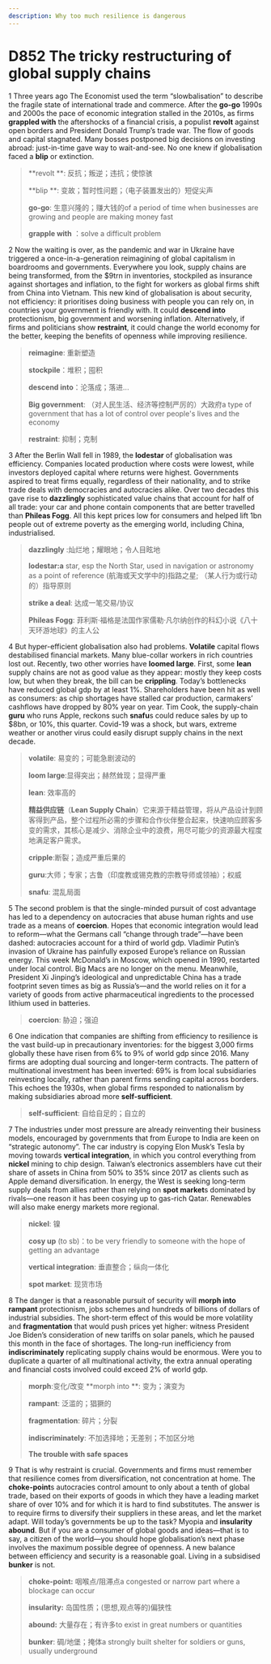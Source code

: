 ```yaml
---
description: Why too much resilience is dangerous
---
```


# D852 The tricky restructuring of global supply chains
1 Three years ago The Economist used the term “slowbalisation” to describe the fragile state of international trade and commerce. After the **go-go** 1990s and 2000s the pace of economic integration stalled in the 2010s, as firms **grappled with** the aftershocks of a financial crisis, a populist **revolt** against open borders and President Donald Trump’s trade war. The flow of goods and capital stagnated. Many bosses postponed big decisions on investing abroad: just-in-time gave way to wait-and-see. No one knew if globalisation faced a **blip** or extinction.

> **revolt **: 反抗；叛逆；违抗；使惊骇
>
> **blip **: 变故；暂时性问题；（电子装置发出的）短促尖声
>
> **go-go**: 生意兴隆的；赚大钱的of a period of time when businesses are growing and people are making money fast
>
> **grapple with** ：solve a difficult problem
>

2 Now the waiting is over, as the pandemic and war in Ukraine have triggered a once-in-a-generation reimagining of global capitalism in boardrooms and governments. Everywhere you look, supply chains are being transformed, from the $9trn in inventories, stockpiled as insurance against shortages and inflation, to the fight for workers as global firms shift from China into Vietnam. This new kind of globalisation is about security, not efficiency: it prioritises doing business with people you can rely on, in countries your government is friendly with. It could **descend into** protectionism, big government and worsening inflation. Alternatively, if firms and politicians show **restraint**, it could change the world economy for the better, keeping the benefits of openness while improving resilience.

> **reimagine**: 重新塑造
>
> **stockpile**：堆积；囤积
>
> **descend into**：沦落成；落进...
>
> **Big government**: （对人民生活、经济等控制严厉的）大政府a type of government that has a lot of control over people's lives and the economy
>
> **restraint**: 抑制；克制
>

3 After the Berlin Wall fell in 1989, the **lodestar** of globalisation was efficiency. Companies located production where costs were lowest, while investors deployed capital where returns were highest. Governments aspired to treat firms equally, regardless of their nationality, and to strike trade deals with democracies and autocracies alike. Over two decades this gave rise to **dazzlingly** sophisticated value chains that account for half of all trade: your car and phone contain components that are better travelled than **Phileas Fogg**. All this kept prices low for consumers and helped lift 1bn people out of extreme poverty as the emerging world, including China, industrialised.

> **dazzlingly** :灿烂地；耀眼地；令人目眩地
>
> **lodestar:a** star, esp the North Star, used in navigation or astronomy as a point of reference (航海或天文学中的)指路之星; （某人行为或行动的）指导原则
>
> **strike a deal**:  达成一笔交易/协议
>
> **Phileas Fogg**: 菲利斯·福格是法国作家儒勒·凡尔纳创作的科幻小说《八十天环游地球》的主人公
>

4 But hyper-efficient globalisation also had problems. **Volatile** capital flows destabilised financial markets. Many blue-collar workers in rich countries lost out. Recently, two other worries have **loomed large**. First, some **lean** supply chains are not as good value as they appear: mostly they keep costs low, but when they break, the bill can be **crippling**. Today’s bottlenecks have reduced global gdp by at least 1%. Shareholders have been hit as well as consumers: as chip shortages have stalled car production, carmakers’ cashflows have dropped by 80% year on year. Tim Cook, the supply-chain **guru** who runs Apple, reckons such **snafu**s could reduce sales by up to $8bn, or 10%, this quarter. Covid-19 was a shock, but wars, extreme weather or another virus could easily disrupt supply chains in the next decade.

> **volatile**: 易变的；可能急剧波动的
>
> **loom large**:显得突出；赫然耸现；显得严重
>
> **lean**: 效率高的
>
> **精益供应链**（**Lean Supply Chain**）它来源于精益管理，将从产品设计到顾客得到产品，整个过程所必需的步骤和合作伙伴整合起来，快速响应顾客多变的需求，其核心是减少、消除企业中的浪费，用尽可能少的资源最大程度地满足客户需求。
>
> **cripple**:断裂；造成严重后果的
>
> **guru**:大师；专家；古鲁（印度教或锡克教的宗教导师或领袖）；权威
>
> **snafu**: 混乱局面
>

5 The second problem is that the single-minded pursuit of cost advantage has led to a dependency on autocracies that abuse human rights and use trade as a means of **coercion**. Hopes that economic integration would lead to reform—what the Germans call “change through trade”—have been dashed: autocracies account for a third of world gdp. Vladimir Putin’s invasion of Ukraine has painfully exposed Europe’s reliance on Russian energy. This week McDonald’s in Moscow, which opened in 1990, restarted under local control. Big Macs are no longer on the menu. Meanwhile, President Xi Jinping’s ideological and unpredictable China has a trade footprint seven times as big as Russia’s—and the world relies on it for a variety of goods from active pharmaceutical ingredients to the processed lithium used in batteries.

> **coercion**: 胁迫；强迫
>

6 One indication that companies are shifting from efficiency to resilience is the vast build-up in precautionary inventories: for the biggest 3,000 firms globally these have risen from 6% to 9% of world gdp since 2016. Many firms are adopting dual sourcing and longer-term contracts. The pattern of multinational investment has been inverted: 69% is from local subsidiaries reinvesting locally, rather than parent firms sending capital across borders. This echoes the 1930s, when global firms responded to nationalism by making subsidiaries abroad more **self-sufficient**.

> **self-sufficient**: 自给自足的；自立的
>

7 The industries under most pressure are already reinventing their business models, encouraged by governments that from Europe to India are keen on “strategic autonomy”. The car industry is copying Elon Musk’s Tesla by moving towards **vertical integration**, in which you control everything from **nickel** mining to chip design. Taiwan’s electronics assemblers have cut their share of assets in China from 50% to 35% since 2017 as clients such as Apple demand diversification. In energy, the West is seeking long-term supply deals from allies rather than relying on **spot market**s dominated by rivals—one reason it has been cosying up to gas-rich Qatar. Renewables will also make energy markets more regional.

> **nickel**: 镍
>
> **cosy up** (to sb)：to be very friendly to someone with the hope of getting an advantage
>
> **vertical integration**: 垂直整合；纵向一体化
>
> **spot market**: 现货市场
>

8 The danger is that a reasonable pursuit of security will **morph into rampant** protectionism, jobs schemes and hundreds of billions of dollars of industrial subsidies. The short-term effect of this would be more volatility and **fragmentation** that would push prices yet higher: witness President Joe Biden’s consideration of new tariffs on solar panels, which he paused this month in the face of shortages. The long-run inefficiency from **indiscriminately** replicating supply chains would be enormous. Were you to duplicate a quarter of all multinational activity, the extra annual operating and financial costs involved could exceed 2% of world gdp.

> **morph**:变化/改变   **morph into **: 变为；演变为
>
> **rampant**: 泛滥的；猖獗的
>
> **fragmentation**: 碎片；分裂
>
> **indiscriminately**: 不加选择地；无差别；不加区分地
>
> **The trouble with safe spaces**
>

9 That is why restraint is crucial. Governments and firms must remember that resilience comes from diversification, not concentration at home. The **choke-point**s autocracies control amount to only about a tenth of global trade, based on their exports of goods in which they have a leading market share of over 10% and for which it is hard to find substitutes. The answer is to require firms to diversify their suppliers in these areas, and let the market adapt. Will today’s governments be up to the task? Myopia and **insularity** **abound**. But if you are a consumer of global goods and ideas—that is to say, a citizen of the world—you should hope globalisation’s next phase involves the maximum possible degree of openness. A new balance between efficiency and security is a reasonable goal. Living in a subsidised **bunker** is not.

> **choke-point:** 咽喉点/阻滞点a congested or narrow part where a blockage can occur
>
> **insularity:** 岛国性质；(思想,观点等的)偏狭性
>
> **abound:** 大量存在；有许多to exist in great numbers or quantities
>
> **bunker**: 碉/地堡；掩体a strongly built shelter for soldiers or guns, usually underground
>

